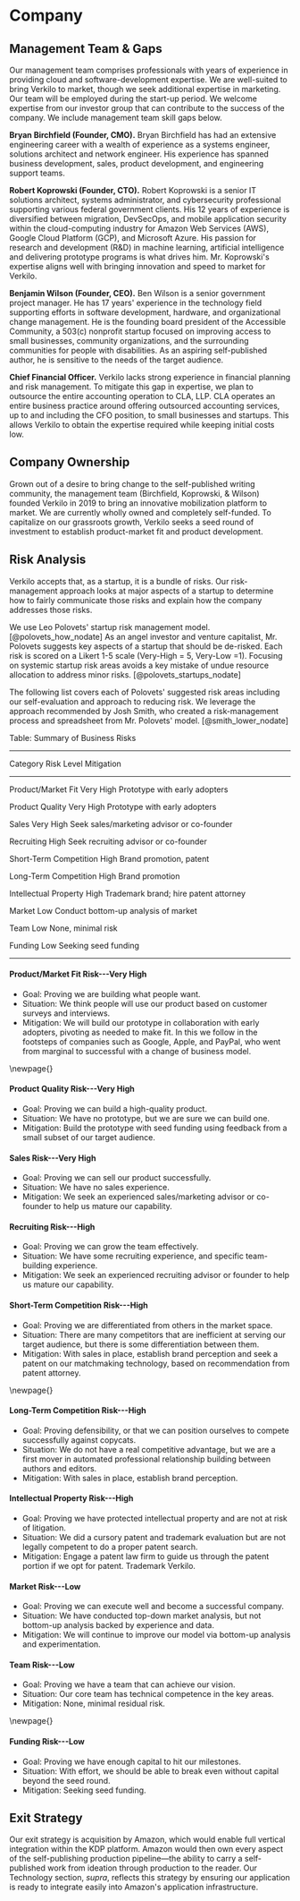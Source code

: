 # Company

## Management Team & Gaps

Our management team comprises professionals with years of experience in providing cloud and software-development expertise. We are well-suited to bring Verkilo to market, though we seek additional expertise in marketing. Our team will be employed during the start-up period. We welcome expertise from our investor group that can contribute to the success of the company. We include management team skill gaps below.

**Bryan Birchfield (Founder, CMO).**
Bryan Birchfield has had an extensive engineering career with a wealth of experience as a systems engineer, solutions architect and network engineer. His experience has spanned business development, sales, product development, and engineering support teams.

**Robert Koprowski (Founder, CTO).**
Robert Koprowski is a senior IT solutions architect, systems administrator, and cybersecurity professional supporting various federal government clients. His 12 years of experience is diversified between migration, DevSecOps, and mobile application security within the cloud-computing industry for Amazon Web Services (AWS), Google Cloud Platform (GCP), and Microsoft Azure. His passion for research and development (R&D) in machine learning, artificial intelligence and delivering prototype programs is what drives him. Mr. Koprowski's expertise aligns well with bringing innovation and speed to market for Verkilo.

**Benjamin Wilson (Founder, CEO).**
Ben Wilson is a senior government project manager. He has 17 years' experience in the technology field supporting efforts in software development, hardware, and organizational change management. He is the founding board president of the Accessible Community, a 503(c) nonprofit startup focused on improving access to small businesses, community organizations, and the surrounding communities for people with disabilities. As an aspiring self-published author, he is sensitive to the needs of the target audience.

**Chief Financial Officer.**
Verkilo lacks strong experience in financial planning and risk management. To mitigate this gap in expertise, we plan to outsource the entire accounting operation to CLA, LLP. CLA operates an entire business practice around offering outsourced accounting services, up to and including the CFO position, to small businesses and startups. This allows Verkilo to obtain the expertise required while keeping initial costs low.

## Company Ownership

Grown out of a desire to bring change to the self-published writing community, the management team (Birchfield, Koprowski, & Wilson) founded Verkilo in 2019 to bring an innovative mobilization platform to market. We are currently wholly owned and completely self-funded. To capitalize on our grassroots growth, Verkilo seeks a seed round of investment to establish product-market fit and product development.

## Risk Analysis

Verkilo accepts that, as a startup, it is a bundle of risks. Our risk-management approach looks at major aspects of a startup to determine how to fairly communicate those risks and explain how the company addresses those risks.

We use Leo Polovets' startup risk management model. [@polovets_how_nodate] As an angel investor and venture capitalist, Mr. Polovets suggests key aspects of a startup that should be de-risked. Each risk is scored on a Likert 1-5 scale (Very-High = 5, Very-Low =1). Focusing on systemic startup risk areas avoids a key mistake of undue resource allocation to address minor risks. [@polovets_startups_nodate]

The following list covers each of Polovets' suggested risk areas including our self-evaluation and approach to reducing risk. We leverage the approach recommended by Josh Smith, who created a risk-management process and spreadsheet from Mr. Polovets' model. [@smith_lower_nodate]



Table: Summary of Business Risks

-------------------------------------------------------------------------------
Category                Risk Level   Mitigation
---------------------- ------------  ------------------------------------------
Product/Market Fit      Very High    Prototype with early adopters

Product Quality         Very High    Prototype with early adopters

Sales                   Very High    Seek sales/marketing advisor or co-founder

Recruiting                 High      Seek recruiting advisor or co-founder

Short-Term Competition     High      Brand promotion, patent

Long-Term Competition      High      Brand promotion

Intellectual Property      High      Trademark brand; hire patent attorney

Market                     Low       Conduct bottom-up analysis of market

Team                       Low       None, minimal risk

Funding                    Low       Seeking seed funding

-------------------------------------------------------------------------------

#### Product/Market Fit Risk---Very High

- Goal: Proving we are building what people want.
- Situation: We think people will use our product based on customer surveys and interviews.
- Mitigation: We will build our prototype in collaboration with early adopters, pivoting as needed to make fit. In this we follow in the footsteps of companies such as Google, Apple, and PayPal, who went from marginal to successful with a change of business model.

\newpage{}

#### Product Quality Risk---Very High

- Goal: Proving we can build a high-quality product.
- Situation: We have no prototype, but we are sure we can build one.
- Mitigation: Build the prototype with seed funding using feedback from a small subset of our target audience.

#### Sales Risk---Very High

- Goal: Proving we can sell our product successfully.
- Situation: We have no sales experience.
- Mitigation: We seek an experienced sales/marketing advisor or co-founder to help us mature our capability.

#### Recruiting Risk---High
- Goal: Proving we can grow the team effectively.
- Situation: We have some recruiting experience, and specific team-building experience.
- Mitigation: We seek an experienced recruiting advisor or founder to help us mature our capability.

#### Short-Term Competition Risk---High
- Goal: Proving we are differentiated from others in the market space.
- Situation: There are many competitors that are inefficient at serving our target audience, but there is some differentiation between them.
- Mitigation: With sales in place, establish brand perception and seek a patent on our matchmaking technology, based on recommendation from patent attorney.

\newpage{}

#### Long-Term Competition Risk---High
- Goal: Proving defensibility, or that we can position ourselves to compete successfully against copycats.
- Situation: We do not have a real competitive advantage, but we are a first mover in automated professional relationship building between authors and editors.
- Mitigation: With sales in place, establish brand perception.

#### Intellectual Property Risk---High
- Goal: Proving we have protected intellectual property and are not at risk of litigation.
- Situation: We did a cursory patent and trademark evaluation but are not legally competent to do a proper patent search.
- Mitigation: Engage a patent law firm to guide us through the patent portion if we opt for patent. Trademark Verkilo.

#### Market Risk---Low

- Goal: Proving we can execute well and become a successful company.
- Situation: We have conducted top-down market analysis, but not bottom-up analysis backed by experience and data.
- Mitigation: We will continue to improve our model via bottom-up analysis and experimentation.


#### Team Risk---Low

- Goal: Proving we have a team that can achieve our vision.
- Situation: Our core team has technical competence in the key areas.
- Mitigation: None, minimal residual risk.

\newpage{}

#### Funding Risk---Low

- Goal: Proving we have enough capital to hit our milestones.
- Situation: With effort, we should be able to break even without capital beyond the seed round.
- Mitigation: Seeking seed funding.

## Exit Strategy

Our exit strategy is acquisition by Amazon, which would enable full vertical integration within the KDP platform. Amazon would then own every aspect of the self-publishing production pipeline—the ability to carry a self-published work from ideation through production to the reader. Our Technology section, _supra_, reflects this strategy by ensuring our application is ready to integrate easily into Amazon's application infrastructure.

